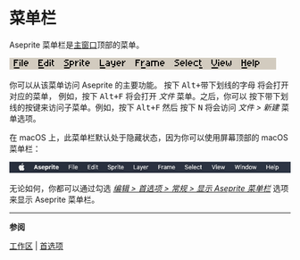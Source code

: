 # 菜单栏

Aseprite 菜单栏是[主窗口](workspace)顶部的菜单。

![Aseprite 菜单栏](menu-bar/aseprite-menubar.png)

你可以从该菜单访问 Aseprite 的主要功能。
按下 <kbd>Alt+带下划线的字母</kbd> 将会打开对应的菜单，
例如，按下 <kbd>Alt+F</kbd> 将会打开 *文件* 菜单。之后，你可以
按下带下划线的按键来访问子菜单。例如，按下 <kbd>Alt+F</kbd> 然后
按下 <kbd>N</kbd> 将会访问 *文件 > 新建* 菜单选项。

在 macOS 上，此菜单栏默认处于隐藏状态，因为你可以使用屏幕顶部的 macOS 菜单栏：

![macOS 菜单栏](menu-bar/macos-menubar.png)

无论如何，你都可以通过勾选 [*编辑 > 首选项 > 常规 > 显示 Aseprite 菜单栏*](preferences.md#常规) 选项来显示 Aseprite 菜单栏。

---

**参阅**

[工作区](workspace.md) |
[首选项](preferences.md)
